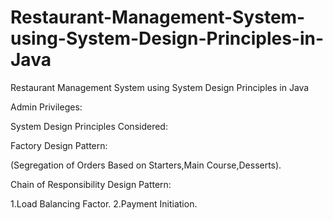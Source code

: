 # Restaurant-Management-System-using-System-Design-Principles-in-Java

Restaurant Management System using System Design Principles in Java

Admin Privileges:

System Design Principles Considered:

Factory Design Pattern:

(Segregation of Orders Based on Starters,Main Course,Desserts).

Chain of Responsibility Design Pattern:

1.Load Balancing Factor.
2.Payment Initiation.
